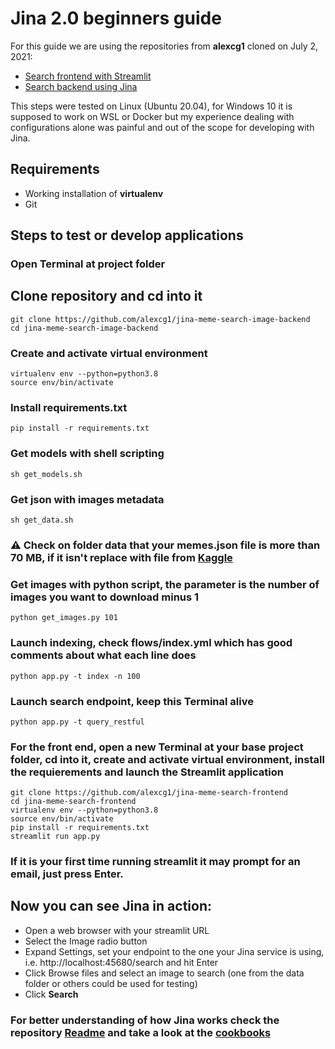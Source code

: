 # Jina 2.0 beginners guide

For this guide we are using the repositories from **alexcg1** cloned on July 2, 2021:
 - [Search frontend with Streamlit](https://github.com/alexcg1/jina-meme-search-frontend)
 - [Search backend using Jina](https://github.com/alexcg1/jina-meme-search-image-backend)

This steps were tested on Linux (Ubuntu 20.04), for Windows 10 it is supposed to work on WSL or Docker but my experience dealing with configurations alone was painful and out of the scope for developing with Jina.

## Requirements
 - Working installation of **virtualenv**
 - Git

## Steps to test or develop applications

### Open Terminal at project folder

## Clone repository and cd into it
    git clone https://github.com/alexcg1/jina-meme-search-image-backend
    cd jina-meme-search-image-backend

### Create and activate virtual environment
    virtualenv env --python=python3.8
    source env/bin/activate

### Install requirements.txt
    pip install -r requirements.txt

### Get models with shell scripting
    sh get_models.sh

### Get json with images metadata
    sh get_data.sh

### :warning: Check on folder data that your memes.json file is more than 70 MB, if it isn't replace with file from [Kaggle](https://www.kaggle.com/abhishtagatya/imgflipscraped-memes-caption-dataset)

### Get images with python script, the parameter is the number of images you want to download minus 1
    python get_images.py 101

### Launch indexing, check flows/index.yml which has good comments about what each line does
    python app.py -t index -n 100

### Launch search endpoint, keep this Terminal alive
    python app.py -t query_restful

### For the front end, open a new Terminal at your base project folder, cd into it, create and activate virtual environment, install the requierements and launch the Streamlit application
    git clone https://github.com/alexcg1/jina-meme-search-frontend
    cd jina-meme-search-frontend
    virtualenv env --python=python3.8
    source env/bin/activate
    pip install -r requirements.txt
    streamlit run app.py

### If it is your first time running streamlit it may prompt for an email, just press Enter.
## Now you can see Jina in action:
 - Open a web browser with your streamlit URL
 - Select the Image radio button
 - Expand Settings, set your endpoint to the one your Jina service is using, i.e. http://localhost:45680/search and hit Enter
 - Click Browse files and select an image to search (one from the data folder or others could be used for testing)
 - Click **Search**

### For better understanding of how Jina works check the repository [Readme](https://github.com/jina-ai/jina) and take a look at the [cookbooks](https://github.com/jina-ai/jina/tree/master/.github/2.0/cookbooks)


